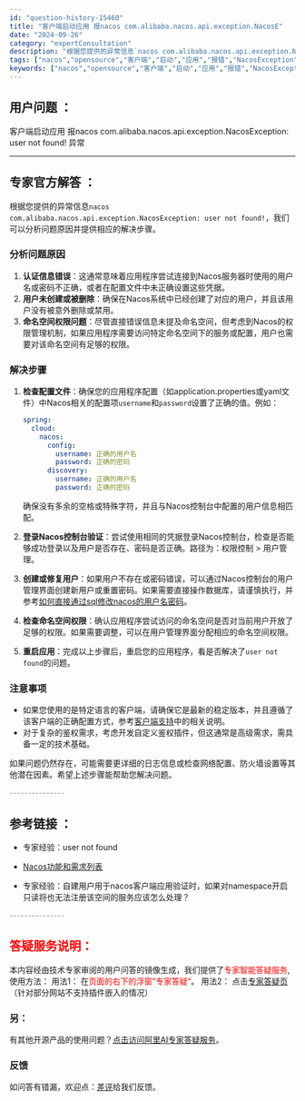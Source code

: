 ```yaml
---
id: "question-history-15460"
title: "客户端启动应用 报nacos com.alibaba.nacos.api.exception.NacosE"
date: "2024-09-26"
category: "expertConsultation"
description: "根据您提供的异常信息`nacos com.alibaba.nacos.api.exception.NacosException: user not found!`，我们可以分析问题原因并提供相应的解决步骤。### 分析问题原因1. **认证信息错误**：这通常意味着应用程序尝试连接到Nacos服务器"
tags: ["nacos","opensource","客户端","启动","应用","报错","NacosException"]
keywords: ["nacos","opensource","客户端","启动","应用","报错","NacosException"]
---
```


## 用户问题 ： 
 客户端启动应用 报nacos com.alibaba.nacos.api.exception.NacosException: user not found! 异常  

---------------
## 专家官方解答 ：

根据您提供的异常信息`nacos com.alibaba.nacos.api.exception.NacosException: user not found!`，我们可以分析问题原因并提供相应的解决步骤。

### 分析问题原因
1. **认证信息错误**：这通常意味着应用程序尝试连接到Nacos服务器时使用的用户名或密码不正确，或者在配置文件中未正确设置这些凭据。
2. **用户未创建或被删除**：确保在Nacos系统中已经创建了对应的用户，并且该用户没有被意外删除或禁用。
3. **命名空间权限问题**：尽管直接错误信息未提及命名空间，但考虑到Nacos的权限管理机制，如果应用程序需要访问特定命名空间下的服务或配置，用户也需要对该命名空间有足够的权限。

### 解决步骤
1. **检查配置文件**：确保您的应用程序配置（如application.properties或yaml文件）中Nacos相关的配置项`username`和`password`设置了正确的值。例如：
   ```yaml
   spring:
     cloud:
       nacos:
         config:
           username: 正确的用户名
           password: 正确的密码
         discovery:
           username: 正确的用户名
           password: 正确的密码
   ```
   确保没有多余的空格或特殊字符，并且与Nacos控制台中配置的用户信息相匹配。

2. **登录Nacos控制台验证**：尝试使用相同的凭据登录Nacos控制台，检查是否能够成功登录以及用户是否存在、密码是否正确。路径为：权限控制 > 用户管理。

3. **创建或修复用户**：如果用户不存在或密码错误，可以通过Nacos控制台的用户管理界面创建新用户或重置密码。如果需要直接操作数据库，请谨慎执行，并参考[如何直接通过sql修改nacos的用户名密码](这里没有直接的链接，请根据实际情况查询或咨询数据库管理员)。

4. **检查命名空间权限**：确认应用程序尝试访问的命名空间是否对当前用户开放了足够的权限。如果需要调整，可以在用户管理界面分配相应的命名空间权限。

5. **重启应用**：完成以上步骤后，重启您的应用程序，看是否解决了`user not found`的问题。

### 注意事项
- 如果您使用的是特定语言的客户端，请确保它是最新的稳定版本，并且遵循了该客户端的正确配置方式，参考[客户端支持](https://github.com/nacos-group)中的相关说明。
- 对于复杂的鉴权需求，考虑开发自定义鉴权插件，但这通常是高级需求，需具备一定的技术基础。

如果问题仍然存在，可能需要更详细的日志信息或检查网络配置、防火墙设置等其他潜在因素。希望上述步骤能帮助您解决问题。


<font color="#949494">---------------</font> 


## 参考链接 ：

* 专家经验：user not found 
 
 * [Nacos功能和需求列表](https://nacos.io/docs/latest/archive/feature-list)
 
 * 专家经验：自建用户用于nacos客户端应用验证时，如果对namespace开启只读将也无法注册该空间的服务应该怎么处理？ 


 <font color="#949494">---------------</font> 
 


## <font color="#FF0000">答疑服务说明：</font> 

本内容经由技术专家审阅的用户问答的镜像生成，我们提供了<font color="#FF0000">专家智能答疑服务</font>,使用方法：
用法1： 在<font color="#FF0000">页面的右下的浮窗”专家答疑“</font>。
用法2： 点击[专家答疑页](https://answer.opensource.alibaba.com/docs/intro)（针对部分网站不支持插件嵌入的情况）
### 另：


有其他开源产品的使用问题？[点击访问阿里AI专家答疑服务](https://answer.opensource.alibaba.com/docs/intro)。
### 反馈
如问答有错漏，欢迎点：[差评](https://ai.nacos.io/user/feedbackByEnhancerGradePOJOID?enhancerGradePOJOId=15530)给我们反馈。
